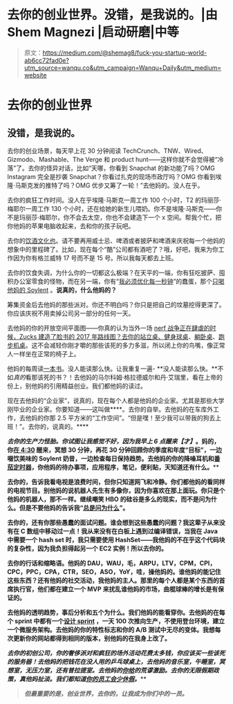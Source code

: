 # 去你的创业世界。没错，是我说的。|由 Shem Magnezi |启动研磨|中等

> 原文：<https://medium.com/@shemag8/fuck-you-startup-world-ab6cc72fad0e?utm_source=wanqu.co&utm_campaign=Wanqu+Daily&utm_medium=website>



# 去你的创业世界

## 没错，是我说的。

去你的创业场景，每天早上花 30 分钟阅读 TechCrunch、TNW、Wired、Gizmodo、Mashable、The Verge 和 product hunt——这样你就不会觉得被“冷落”了。去你的怪异对话，比如“天哪，你看到 Snapchat 的新功能了吗？OMG Instagram 完全是抄袭 Snapchat？你看过扎克的现场市政厅吗？OMG 你看到埃隆·马斯克发的推特了吗？OMG 优步又筹了一轮！”去他妈的。没人在乎。

去你的疯狂工作时间。没人在乎埃隆·马斯克一周工作 100 个小时，T2 的玛丽莎·梅耶尔一周工作 130 个小时，还在给她的新生儿喂奶。你不是埃隆·马斯克——你不是玛丽莎·梅耶尔，你不会去太空，你也不会建造下一个 x 空间。帮我个忙，把你他妈的苹果电脑收起来，去和你的孩子玩吧。

去你的[饮酒文化也](https://backchannel.com/do-startups-have-a-drinking-problem-920139d132a7#.u0f4uno4a)。请不要再用威士忌、啤酒或者披萨和啤酒来庆祝每一个他妈的想象中的里程碑了。比如，现在每个“酷”公司都有酒吧了？哦，好吧，我来为你工作因为你有格兰威特 17 号而不是 15 号。所以我每天都去上班。

去你的饮食失调，为什么你的一切都这么极端？在天平的一端，你有狂吃披萨、囤积办公室零食的怪物，而在另一端，你有“[我必须优化每一秒钟](http://www.businessinsider.com/nootrobox-employees-dont-eat-on-tuesdays-2016-7)”的蠢蛋，那个[只喝他妈的 Soylent](http://www.nytimes.com/2015/05/25/technology/in-busy-silicon-valley-protein-powder-is-in-demand.html?_r=0) 。**说真的，什么他妈的？**

筹集资金后去他妈的那些派对。你还不明白吗？你只是把自己的坟墓挖得更深了。你应该庆祝不用卖掉公司另一部分的任何一天。

去他妈的你的开放空间平面图——你真的认为当外一场 [nerf 战争正在肆虐的时候，Zucks 建造了脸书的 2017 年路线图？去你的站立桌、](https://www.youtube.com/watch?v=pVKnF26qFFM)[健身球桌](http://lifehacker.com/5830748/why-i-switched-my-office-chair-with-an-exercise-ball-and-what-it-feels-like)、[躺卧桌](https://www.wired.com/2015/10/altwork-desk/)、[跑步机桌](http://www.businessinsider.com/the-truth-about-working-on-a-treadmill-desk-2013-11)。这不会减轻你刚才嚼的那些该死的多力多滋，所以闭上你的鸟嘴，像正常人一样坐在正常的椅子上。

他妈的每周读[一本书](https://hbr.org/2016/02/how-to-read-a-book-a-week)。没人能读那么快。让我重复一遍- **没人能读那么快。**不如*真的*看那该死的书？！去他妈的马尔科姆·格拉德威尔和丹·艾瑞里，看在上帝的份上，别他妈的引用精益创业。我们都他妈的读过。

现在去他妈的“企业家”，说真的，现在每个人都是他妈的企业家。尤其是那些大学刚毕业的企业家。你要知道——这叫做****。去你的自举。去他妈的在车库外工作，去他妈的你那 2.5 平方米的“工作空间”。“但是嘿！至少我可以带我的狗去上班！”。去你的，说真的。****

****去你的生产力怪胎。你试图让我感觉不好，因为我早上 6 点醒来*【才】*。妈的，你[在 4:30](/life-hacks-for-business/12-lessons-of-waking-up-at-4-30-a-m-for-21-days-90d1053c3634#.bwqnvt9cg) 醒来，冥想 30 分钟，再花 30 分钟回顾你的季度和年度“目标”，一边啜饮美味的 Soylent 奶昔，一边检查每日保持趋势。去他妈的你的降噪耳机和[番茄定时器](https://www.kickstarter.com/projects/esington/esington-glass-the-ultimate-productivity-timer)，你他妈的待办事项，应用程序，笔记，便利贴，天知道还有什么。****



****去你的，告诉我看电视是浪费时间，但你只知道网飞和冷静。你们都他妈的看同样的电视节目。别他妈的说机器人先生有多像你，因为你喜欢在那上面玩。你只是个他妈的机器人，那不一样。继续嘲笑 HBO 的硅谷是多么的现实，而不是问为什么。但是不要他妈的告诉我“[总是问为什么](http://www.inc.com/harvey-mackay/the-power-of-why.html)”。****

****去你的，还有你那些愚蠢的面试问题。谁会想到这些愚蠢的问题？我这辈子从来没有在 C 数组中移动过一点！我从来没有在白板上遇到过编译错误，当我在 Java 中需要一个 hash set 时，我只需要使用 HashSet——我他妈的不在乎这个代码块的复杂性，因为我负担得起另一个 EC2 实例！所以去你的。****

****去你的行话和缩略语。他妈的 DAU，WAU，毛，ARPU，LTV，CPM，CPI，CPC，PPC，CPA，CTR，SEO，ASO，YoY，哇，操他妈的。谁他妈的能记住这些东西？还有他妈的社交活动，我他妈的主人。那里的每个人都是某个东西的首席执行官，他们都在建立一个 MVP 来扰乱谁他妈的市场，曲棍球棒的增长是有保证的。****

****去他妈的透明趋势，事后分析和五个为什么。我们他妈的能看穿你。去他妈的在每个 sprint 中都有一个[设计 sprint](http://www.gv.com/sprint/) ，一天 100 次推向生产，不使用登台环境，建立一个微服务架构。去他妈的你的特性标志和你的 A/B 测试中无尽的变体。我想每次更新你的网站都得到相同的版本，别他妈的在我身上改了。****

****去你的初创公司，你的奢侈派对和疯狂的场外活动花费太多钱，你应该买一些该死的服务器！去他妈的把钱花在没人用的乒乓球桌上，去他妈的音乐室，午睡室，冥想室，无压力室，还有普拉提室。去他妈的[你给](http://www.businessinsider.com/qihoo-360-awards-night-with-porn-star-julia-kyoka-to-employee-2015-2)的荒谬激励。去你的无限假期政策，真他妈扯淡。我们都知道[你的员工会少休*假*](http://digiday.com/agencies/dark-side-unlimited-vacation-policies-agencies/)*。*****

> *****但最重要的是，创业世界，去你的，让我成为你们中的一员。*****



